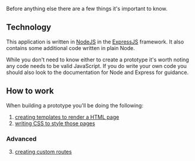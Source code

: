 Before anything else there are a few things it's important to know.

## Technology

This application is written in [NodeJS](http://nodejs.org/) in the [ExpressJS](http://expressjs.com/) framework. It also contains some additional code written in plain Node. 

While you don't need to know either to create a prototype it's worth noting any code needs to be valid JavaScript. If you do write your own code you should also look to the documentation for Node and Express for guidance.

## How to work

When building a prototype you'll be doing the following:

1. [creating templates to render a HTML page](./making-pages.md)
2. [writing CSS to style those pages](./writing-css)

### Advanced

3. [creating custom routes](./creating-routes)
